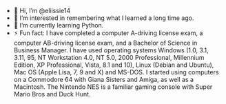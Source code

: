 - 👋 Hi, I’m @eliissie14
- 👀 I’m interested in remembering what I learned a long time ago.
- 🌱 I’m currently learning Python.
- ⚡ Fun fact: I have completed a computer A-driving license exam, a computer AB-driving license exam, and a Bachelor of Science in Business Manager. I have used operating systems Windows (1.0, 3.1, 3.11, 95, NT Workstation 4.0, NT 5.0, 2000 Professional, Millennium Edition, XP Professional, Vista, 8.1 and 10), Linux (Debian and Ubuntu), Mac OS (Apple Lisa, 7, 9 and X) and MS-DOS. I started using computers on a Commodore 64 with Giana Sisters and Amiga, as well as a Macintosh. The Nintendo NES is a familiar gaming console with Super Mario Bros and Duck Hunt.
<!---
eliissie14/eliissie14 is a ✨ special ✨ repository because its `README.md` (this file) appears on your GitHub profile.
You can click the Preview link to take a look at your changes.
--->
